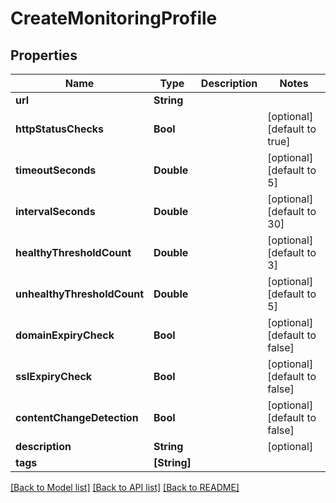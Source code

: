 # CreateMonitoringProfile

## Properties
Name | Type | Description | Notes
------------ | ------------- | ------------- | -------------
**url** | **String** |  | 
**httpStatusChecks** | **Bool** |  | [optional] [default to true]
**timeoutSeconds** | **Double** |  | [optional] [default to 5]
**intervalSeconds** | **Double** |  | [optional] [default to 30]
**healthyThresholdCount** | **Double** |  | [optional] [default to 3]
**unhealthyThresholdCount** | **Double** |  | [optional] [default to 5]
**domainExpiryCheck** | **Bool** |  | [optional] [default to false]
**sslExpiryCheck** | **Bool** |  | [optional] [default to false]
**contentChangeDetection** | **Bool** |  | [optional] [default to false]
**description** | **String** |  | [optional] 
**tags** | **[String]** |  | 

[[Back to Model list]](../README.md#documentation-for-models) [[Back to API list]](../README.md#documentation-for-api-endpoints) [[Back to README]](../README.md)


